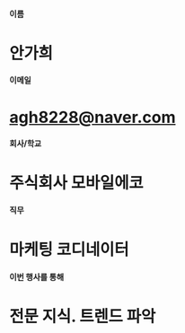 #### 이름	
#	안가희
	
#### 이메일	
# 	agh8228@naver.com
	
#### 회사/학교	
# 	주식회사 모바일에코
	
#### 직무	
#	마케팅 코디네이터
	
#### 이번 행사를 통해 	
#	전문 지식. 트렌드 파악
